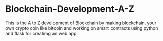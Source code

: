 # Blockchain-Development-A-Z
This is the A to Z development of Blockchain by making blockchain, your own crypto coin like bitcoin and working on smart contracts using python and flask for creatimg an web app.

